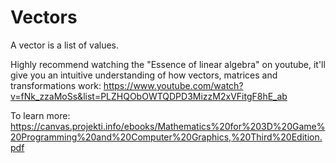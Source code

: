 # Vectors

A vector is a list of values.

Highly recommend watching the "Essence of linear algebra" on youtube, it'll give you an intuitive understanding of how vectors, matrices and transformations work: https://www.youtube.com/watch?v=fNk_zzaMoSs&list=PLZHQObOWTQDPD3MizzM2xVFitgF8hE_ab

To learn more: https://canvas.projekti.info/ebooks/Mathematics%20for%203D%20Game%20Programming%20and%20Computer%20Graphics,%20Third%20Edition.pdf
